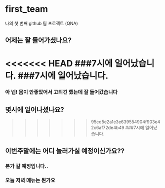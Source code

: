 # first_team
나의 첫 번째 github 팀 프로젝트 (QNA)
## 어제는 잘 들어가셨나요?
<<<<<<< HEAD
###7시에 일어났습니다.
###7시에 일어났습니다.
=======
### 아 넵! 몸이 안좋았어서 고되긴 했는데 잘 들어갔습니다
## 몇시에 일어나셨나요?
>>>>>>> 95cd5e2a1e3e639554904f903e42c6af72de4b49
###7시에 일어났습니다.
## 이번주말에는 어디 놀러가실 예정이신가요??
### 본가 갈 예정입니다..
### 오늘 저녁 메뉴는 뭔가요
